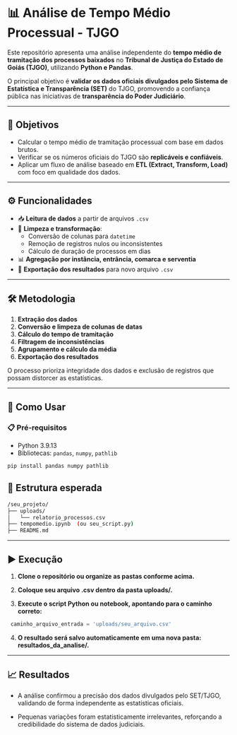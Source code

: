 # 📊 Análise de Tempo Médio Processual - TJGO

Este repositório apresenta uma análise independente do **tempo médio de tramitação dos processos baixados** no **Tribunal de Justiça do Estado de Goiás (TJGO)**, utilizando **Python e Pandas**.

O principal objetivo é **validar os dados oficiais divulgados pelo Sistema de Estatística e Transparência (SET)** do TJGO, promovendo a confiança pública nas iniciativas de **transparência do Poder Judiciário**.

---

## 📌 Objetivos

- Calcular o tempo médio de tramitação processual com base em dados brutos.
- Verificar se os números oficiais do TJGO são **replicáveis e confiáveis**.
- Aplicar um fluxo de análise baseado em **ETL (Extract, Transform, Load)** com foco em qualidade dos dados.

---

## ⚙️ Funcionalidades

- 📥 **Leitura de dados** a partir de arquivos `.csv`
- 🧹 **Limpeza e transformação**:
  - Conversão de colunas para `datetime`
  - Remoção de registros nulos ou inconsistentes
  - Cálculo de duração de processos em dias
- 📊 **Agregação por instância, entrância, comarca e serventia**
- 💾 **Exportação dos resultados** para novo arquivo `.csv`

---

## 🛠️ Metodologia

1. **Extração dos dados**
2. **Conversão e limpeza de colunas de datas**
3. **Cálculo do tempo de tramitação**
4. **Filtragem de inconsistências**
5. **Agrupamento e cálculo da média**
6. **Exportação dos resultados**

O processo prioriza integridade dos dados e exclusão de registros que possam distorcer as estatísticas.

---

## 🚀 Como Usar

### 📋 Pré-requisitos

- Python 3.9.13  
- Bibliotecas: `pandas`, `numpy`, `pathlib`

```bash
pip install pandas numpy pathlib
```

## 📂 Estrutura esperada
```bash
/seu_projeto/
├── uploads/
│   └── relatorio_processos.csv
├── tempomedio.ipynb  (ou seu_script.py)
├── README.md
```
---

## ▶️ Execução

1. **Clone o repositório ou organize as pastas conforme acima.**

2. **Coloque seu arquivo .csv dentro da pasta uploads/.**

3. **Execute o script Python ou notebook, apontando para o caminho correto:**

```python
 caminho_arquivo_entrada = 'uploads/seu_arquivo.csv'
```

4. **O resultado será salvo automaticamente em uma nova pasta: resultados_da_analise/.**

---

## 📈 Resultados

- A análise confirmou a precisão dos dados divulgados pelo SET/TJGO, validando de forma independente as estatísticas oficiais.

- Pequenas variações foram estatisticamente irrelevantes, reforçando a credibilidade do sistema de dados judiciais.




